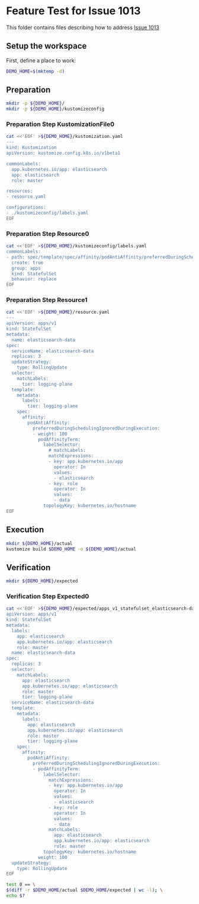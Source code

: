 # Feature Test for Issue 1013


This folder contains files describing how to address [Issue 1013](https://github.com/kubernetes-sigs/kustomize/issues/1013)

## Setup the workspace

First, define a place to work:

<!-- @makeWorkplace @test -->
```bash
DEMO_HOME=$(mktemp -d)
```

## Preparation

<!-- @makeDirectories @test -->
```bash
mkdir -p ${DEMO_HOME}/
mkdir -p ${DEMO_HOME}/kustomizeconfig
```

### Preparation Step KustomizationFile0

<!-- @createKustomizationFile0 @test -->
```bash
cat <<'EOF' >${DEMO_HOME}/kustomization.yaml
---
kind: Kustomization
apiVersion: kustomize.config.k8s.io/v1beta1

commonLabels:
  app.kubernetes.io/app: elasticsearch
  app: elasticsearch
  role: master

resources:
- resource.yaml

configurations:
- ./kustomizeconfig/labels.yaml
EOF
```


### Preparation Step Resource0

<!-- @createResource0 @test -->
```bash
cat <<'EOF' >${DEMO_HOME}/kustomizeconfig/labels.yaml
commonLabels:
- path: spec/template/spec/affinity/podAntiAffinity/preferredDuringSchedulingIgnoredDuringExecution/podAffinityTerm/labelSelector/matchLabels
  create: true
  group: apps
  kind: StatefulSet
  behavior: replace
EOF
```


### Preparation Step Resource1

<!-- @createResource1 @test -->
```bash
cat <<'EOF' >${DEMO_HOME}/resource.yaml
---
apiVersion: apps/v1
kind: StatefulSet
metadata:
  name: elasticsearch-data
spec:
  serviceName: elasticsearch-data
  replicas: 3
  updateStrategy:
    type: RollingUpdate
  selector:
    matchLabels:
      tier: logging-plane
  template:
    metadata:
      labels:
        tier: logging-plane
    spec:
      affinity:
        podAntiAffinity:
          preferredDuringSchedulingIgnoredDuringExecution:
          - weight: 100
            podAffinityTerm:
              labelSelector:
                # matchLabels:
                matchExpressions:
                - key: app.kubernetes.io/app
                  operator: In
                  values:
                  - elasticsearch
                - key: role
                  operator: In
                  values:
                  - data
              topologyKey: kubernetes.io/hostname
EOF
```

## Execution

<!-- @build @test -->
```bash
mkdir ${DEMO_HOME}/actual
kustomize build $DEMO_HOME -o ${DEMO_HOME}/actual
```

## Verification

<!-- @createExpectedDir @test -->
```bash
mkdir ${DEMO_HOME}/expected
```


### Verification Step Expected0

<!-- @createExpected0 @test -->
```bash
cat <<'EOF' >${DEMO_HOME}/expected/apps_v1_statefulset_elasticsearch-data.yaml
apiVersion: apps/v1
kind: StatefulSet
metadata:
  labels:
    app: elasticsearch
    app.kubernetes.io/app: elasticsearch
    role: master
  name: elasticsearch-data
spec:
  replicas: 3
  selector:
    matchLabels:
      app: elasticsearch
      app.kubernetes.io/app: elasticsearch
      role: master
      tier: logging-plane
  serviceName: elasticsearch-data
  template:
    metadata:
      labels:
        app: elasticsearch
        app.kubernetes.io/app: elasticsearch
        role: master
        tier: logging-plane
    spec:
      affinity:
        podAntiAffinity:
          preferredDuringSchedulingIgnoredDuringExecution:
          - podAffinityTerm:
              labelSelector:
                matchExpressions:
                - key: app.kubernetes.io/app
                  operator: In
                  values:
                  - elasticsearch
                - key: role
                  operator: In
                  values:
                  - data
                matchLabels:
                  app: elasticsearch
                  app.kubernetes.io/app: elasticsearch
                  role: master
              topologyKey: kubernetes.io/hostname
            weight: 100
  updateStrategy:
    type: RollingUpdate
EOF
```


<!-- @compareActualToExpected @test -->
```bash
test 0 == \
$(diff -r $DEMO_HOME/actual $DEMO_HOME/expected | wc -l); \
echo $?
```

